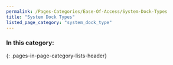 ```yaml
---
permalink: /Pages-Categories/Ease-Of-Access/System-Dock-Types
title: "System Dock Types"
listed_page_category: "system_dock_type"
---
```


### In this category:
{: .pages-in-page-category-lists-header}